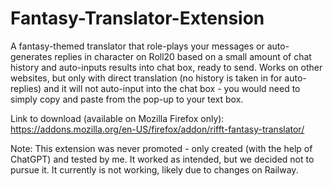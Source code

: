 # Fantasy-Translator-Extension

A fantasy-themed translator that role-plays your messages or auto-generates replies in character on Roll20 based on a small amount of chat history and auto-inputs results into chat box, ready to send. Works on other websites, but only with direct translation (no history is taken in for auto-replies) and it will not auto-input into the chat box - you would need to simply copy and paste from the pop-up to your text box.

Link to download (available on Mozilla Firefox only): https://addons.mozilla.org/en-US/firefox/addon/rifft-fantasy-translator/

Note: This extension was never promoted - only created (with the help of ChatGPT) and tested by me. It worked as intended, but we decided not to pursue it. It currently is not working, likely due to changes on Railway. 
